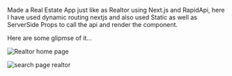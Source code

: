 Made a Real Estate App just like as Realtor using Next.js and RapidApi, here I have used dynamic routing nextjs and also used Static as well as ServerSide Props to call the api and render the component.

Here are some glipmse of it...


![Realtor home page](https://github.com/devalzala/Real-Estate-App/assets/84832101/0d2591af-bee7-4501-a561-1fac50b5a5c2)

![search page realtor](https://github.com/devalzala/Real-Estate-App/assets/84832101/b738d0e0-398c-4067-8736-a9cab4c37025)

